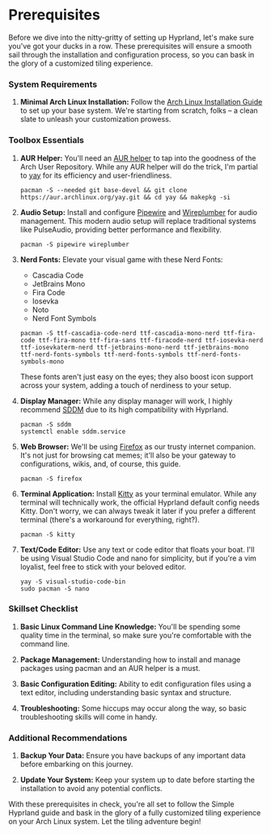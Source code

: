 # Prerequisites
Before we dive into the nitty-gritty of setting up Hyprland, let's make sure you've got your ducks in a row. These prerequisites will ensure a smooth sail through the installation and configuration process, so you can bask in the glory of a customized tiling experience.

### System Requirements
1. **Minimal Arch Linux Installation:** Follow the [Arch Linux Installation Guide](https://wiki.archlinux.org/title/Installation_guide) to set up your base system. We're starting from scratch, folks – a clean slate to unleash your customization prowess.

### Toolbox Essentials
1. **AUR Helper:** You'll need an [AUR helper](https://wiki.archlinux.org/title/AUR_helpers) to tap into the goodness of the Arch User Repository. While any AUR helper will do the trick, I'm partial to [yay](https://aur.archlinux.org/packages/yay) for its efficiency and user-friendliness.

    ```
    pacman -S --needed git base-devel && git clone https://aur.archlinux.org/yay.git && cd yay && makepkg -si
    ```

2. **Audio Setup:** Install and configure [Pipewire](https://wiki.archlinux.org/title/PipeWire) and [Wireplumber](https://wiki.archlinux.org/title/WirePlumber) for audio management. This modern audio setup will replace traditional systems like PulseAudio, providing better performance and flexibility.

    ```
    pacman -S pipewire wireplumber
    ```

3. **Nerd Fonts:** Elevate your visual game with these Nerd Fonts:
    * Cascadia Code
    * JetBrains Mono
    * Fira Code
    * Iosevka
    * Noto
    * Nerd Font Symbols

    ```
    pacman -S ttf-cascadia-code-nerd ttf-cascadia-mono-nerd ttf-fira-code ttf-fira-mono ttf-fira-sans ttf-firacode-nerd ttf-iosevka-nerd ttf-iosevkaterm-nerd ttf-jetbrains-mono-nerd ttf-jetbrains-mono ttf-nerd-fonts-symbols ttf-nerd-fonts-symbols ttf-nerd-fonts-symbols-mono
    ```
    These fonts aren't just easy on the eyes; they also boost icon support across your system, adding a touch of nerdiness to your setup.

4. **Display Manager:** While any display manager will work, I highly recommend [SDDM](https://wiki.archlinux.org/title/SDDM) due to its high compatibility with Hyprland. 

    ```
    pacman -S sddm
    systemctl enable sddm.service
    ```

5. **Web Browser:** We'll be using [Firefox](https://wiki.archlinux.org/title/firefox) as our trusty internet companion. It's not just for browsing cat memes; it'll also be your gateway to configurations, wikis, and, of course, this guide.
    ```
    pacman -S firefox
    ```

6. **Terminal Application:** Install [Kitty](https://wiki.archlinux.org/title/Kitty) as your terminal emulator. While any terminal will technically work, the official Hyprland default config needs Kitty. Don't worry, we can always tweak it later if you prefer a different terminal (there's a workaround for everything, right?).

    ```
    pacman -S kitty
    ```

7. **Text/Code Editor:** Use any text or code editor that floats your boat. I'll be using Visual Studio Code and nano for simplicity, but if you're a vim loyalist, feel free to stick with your beloved editor.

    ```
    yay -S visual-studio-code-bin
    sudo pacman -S nano
    ```

### Skillset Checklist
1. **Basic Linux Command Line Knowledge:** You'll be spending some quality time in the terminal, so make sure you're comfortable with the command line.

2. **Package Management:** Understanding how to install and manage packages using pacman and an AUR helper is a must.

3. **Basic Configuration Editing:** Ability to edit configuration files using a text editor, including understanding basic syntax and structure.

4. **Troubleshooting:** Some hiccups may occur along the way, so basic troubleshooting skills will come in handy.

### Additional Recommendations
1. **Backup Your Data:** Ensure you have backups of any important data before embarking on this journey.

2. **Update Your System:** Keep your system up to date before starting the installation to avoid any potential conflicts.

With these prerequisites in check, you're all set to follow the Simple Hyprland guide and bask in the glory of a fully customized tiling experience on your Arch Linux system. Let the tiling adventure begin!
